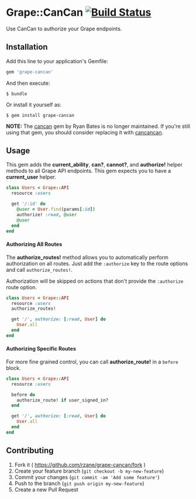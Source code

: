 # Grape::CanCan [![Build Status](https://travis-ci.org/rzane/grape-cancan.svg?branch=master)](https://travis-ci.org/rzane/grape-cancan)

Use CanCan to authorize your Grape endpoints.

## Installation

Add this line to your application's Gemfile:

```ruby
gem 'grape-cancan'
```

And then execute:

    $ bundle

Or install it yourself as:

    $ gem install grape-cancan

__NOTE:__ The [cancan](https://github.com/ryanb/cancan) gem by Ryan Bates is no longer maintained. If you're still using that gem, you should consider replacing it with [cancancan](https://github.com/CanCanCommunity/cancancan).

## Usage

This gem adds the __current_ability__, __can?__, __cannot?__, and __authorize!__ helper methods to all Grape API endpoints. This gem expects you to have a __current_user__ helper.

```ruby
class Users < Grape::API
  resource :users

  get '/:id' do
    @user = User.find(params[:id])
    authorize! :read, @user
    @user
  end
end
```

#### Authorizing All Routes

The __authorize_routes!__ method allows you to automatically perform authorization on all routes. Just add the `:authorize` key to the route options and call `authorize_routes!`.

Authorization will be skipped on actions that don't provide the `:authorize` route option.

```ruby
class Users < Grape::API
  resource :users
  authorize_routes!

  get '/', authorize: [:read, User] do
    User.all
  end
end
```

#### Authorizing Specific Routes

For more fine grained control, you can call __authorize_route!__ in a `before` block.

```ruby
class Users < Grape::API
  resource :users

  before do
    authorize_route! if user_signed_in?
  end

  get '/', authorize: [:read, User] do
    User.all
  end
end
```

## Contributing

1. Fork it ( https://github.com/rzane/grape-cancan/fork )
2. Create your feature branch (`git checkout -b my-new-feature`)
3. Commit your changes (`git commit -am 'Add some feature'`)
4. Push to the branch (`git push origin my-new-feature`)
5. Create a new Pull Request
